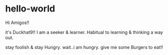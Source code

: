 # hello-world

Hi Amigos!!

it's Duckhat9!! I am a seeker & learner. Habitual to learning & thinking a way out.

stay foolish & stay Hungry.
wait..i am hungry.
give me some Burgers to eat!!
